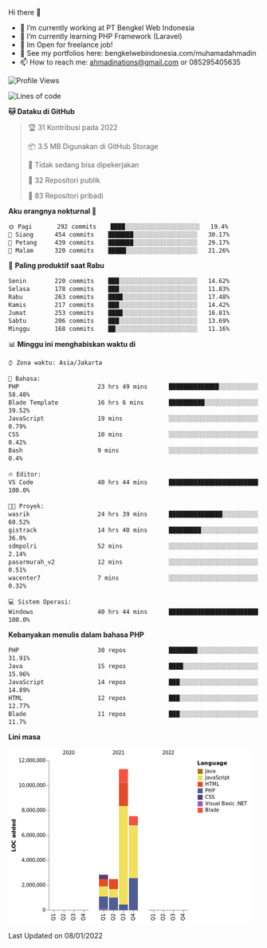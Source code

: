 Hi there 👋

- 🔭 I’m currently working at PT Bengkel Web Indonesia
- 🌱 I’m currently learning PHP Framework (Laravel)
- 📂 Im Open for freelance job!
- 🧷 See my portfolios here: bengkelwebindonesia.com/muhamadahmadin
- 📫 How to reach me: ahmadinations@gmail.com or 085295405635


<!--START_SECTION:waka-->
![Profile Views](http://img.shields.io/badge/Profil%20dilihat-0-blue)

![Lines of code](https://img.shields.io/badge/Sejak%20Hello%20World%20aku%20telah%20menulis-24%20Million%20baris%20kode-blue)

**🐱 Dataku di GitHub** 

> 🏆 31 Kontribusi pada 2022
 > 
> 📦 3.5 MB Digunakan di GitHub Storage 
 > 
> 🚫 Tidak sedang bisa dipekerjakan
 > 
> 📜 32 Repositori publik 
 > 
> 🔑 83 Repositori pribadi  
 > 
**Aku orangnya nokturnal 🦉** 

```text
🌞 Pagi       292 commits    ████░░░░░░░░░░░░░░░░░░░░░   19.4% 
🌆 Siang      454 commits    ███████░░░░░░░░░░░░░░░░░░   30.17% 
🌃 Petang     439 commits    ███████░░░░░░░░░░░░░░░░░░   29.17% 
🌙 Malam      320 commits    █████░░░░░░░░░░░░░░░░░░░░   21.26%

```
📅 **Paling produktif saat Rabu** 

```text
Senin        220 commits    ███░░░░░░░░░░░░░░░░░░░░░░   14.62% 
Selasa       178 commits    ███░░░░░░░░░░░░░░░░░░░░░░   11.83% 
Rabu         263 commits    ████░░░░░░░░░░░░░░░░░░░░░   17.48% 
Kamis        217 commits    ███░░░░░░░░░░░░░░░░░░░░░░   14.42% 
Jumat        253 commits    ████░░░░░░░░░░░░░░░░░░░░░   16.81% 
Sabtu        206 commits    ███░░░░░░░░░░░░░░░░░░░░░░   13.69% 
Minggu       168 commits    ██░░░░░░░░░░░░░░░░░░░░░░░   11.16%

```


📊 **Minggu ini menghabiskan waktu di** 

```text
⌚︎ Zona waktu: Asia/Jakarta

💬 Bahasa: 
PHP                      23 hrs 49 mins      ██████████████░░░░░░░░░░░   58.48% 
Blade Template           16 hrs 6 mins       ██████████░░░░░░░░░░░░░░░   39.52% 
JavaScript               19 mins             ░░░░░░░░░░░░░░░░░░░░░░░░░   0.79% 
CSS                      10 mins             ░░░░░░░░░░░░░░░░░░░░░░░░░   0.42% 
Bash                     9 mins              ░░░░░░░░░░░░░░░░░░░░░░░░░   0.4%

🔥 Editor: 
VS Code                  40 hrs 44 mins      █████████████████████████   100.0%

🐱‍💻 Proyek: 
wasrik                   24 hrs 39 mins      ███████████████░░░░░░░░░░   60.52% 
gistrack                 14 hrs 40 mins      █████████░░░░░░░░░░░░░░░░   36.0% 
sdmpolri                 52 mins             ░░░░░░░░░░░░░░░░░░░░░░░░░   2.14% 
pasarmurah_v2            12 mins             ░░░░░░░░░░░░░░░░░░░░░░░░░   0.51% 
wacenter7                7 mins              ░░░░░░░░░░░░░░░░░░░░░░░░░   0.32%

💻 Sistem Operasi: 
Windows                  40 hrs 44 mins      █████████████████████████   100.0%

```

**Kebanyakan menulis dalam bahasa PHP** 

```text
PHP                      30 repos            ████████░░░░░░░░░░░░░░░░░   31.91% 
Java                     15 repos            ████░░░░░░░░░░░░░░░░░░░░░   15.96% 
JavaScript               14 repos            ███░░░░░░░░░░░░░░░░░░░░░░   14.89% 
HTML                     12 repos            ███░░░░░░░░░░░░░░░░░░░░░░   12.77% 
Blade                    11 repos            ███░░░░░░░░░░░░░░░░░░░░░░   11.7%

```


**Lini masa**

![Chart not found](https://raw.githubusercontent.com/MuhamadAhmadin/MuhamadAhmadin/master/charts/bar_graph.png) 


 Last Updated on 08/01/2022
<!--END_SECTION:waka-->
